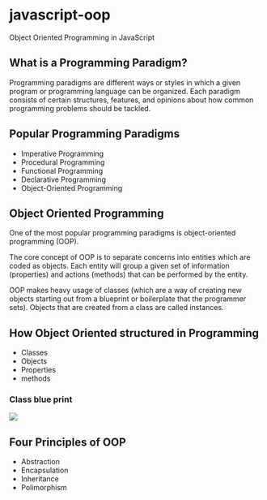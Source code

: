 # javascript-oop

Object Oriented Programming in JavaScript

## What is a Programming Paradigm?

Programming paradigms are different ways or styles in which a given program or programming language can be organized. Each paradigm consists of certain structures, features, and opinions about how common programming problems should be tackled.

## Popular Programming Paradigms

-   Imperative Programming
-   Procedural Programming
-   Functional Programming
-   Declarative Programming
-   Object-Oriented Programming

## Object Oriented Programming

One of the most popular programming paradigms is object-oriented programming (OOP).

The core concept of OOP is to separate concerns into entities which are coded as objects. Each entity will group a given set of information (properties) and actions (methods) that can be performed by the entity.

OOP makes heavy usage of classes (which are a way of creating new objects starting out from a blueprint or boilerplate that the programmer sets). Objects that are created from a class are called instances.

## How Object Oriented structured in Programming

-   Classes
-   Objects
-   Properties
-   methods

### Class blue print

<img src="https://i.ibb.co/c2XbLrY/Group-1.png">

## Four Principles of OOP

-   Abstraction
-   Encapsulation
-   Inheritance
-   Polimorphism
